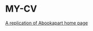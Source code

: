 # MY-CV
<a href="https://app.netlify.com/teams/dammieayokanmi/sites" target="_blank"
                    >A replication of Abookapart home page</a>
